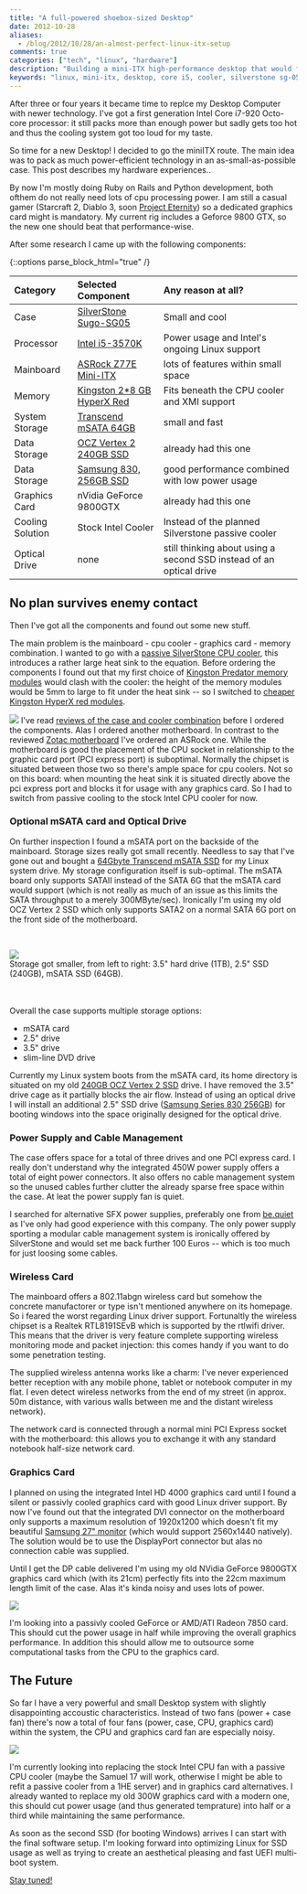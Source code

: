 ```yaml
---
title: "A full-powered shoebox-sized Desktop"
date: 2012-10-28
aliases:
  - /blog/2012/10/28/an-almost-perfect-linux-itx-setup
comments: true
categories: ["tech", "linux", "hardware"]
description: "Building a mini-ITX high-performance desktop that would fit into a shoebox"
keywords: "linux, mini-itx, desktop, core i5, cooler, silverstone sg-05, silverstone evolution, asrock z77, Intel Z77"
---
```


After three or four years  it became time to replce my Desktop Computer with newer technology. I've got a first generation Intel Core i7-920 Octo-core processor: it still packs more than enough power but sadly gets too hot and thus the cooling system got too loud for my taste.

So time for a new Desktop! I decided to go the miniITX route. The main idea was to pack as much power-efficient technology in an as-small-as-possible case. This post describes my hardware experiences..

<!-- more -->
By now I'm mostly doing Ruby on Rails and Python development, both ofthem do not really need lots of cpu processing power. I am still a casual gamer (Starcraft 2, Diablo 3, soon [Project Eternity](http://eternity.obsidian.net/)) so a dedicated graphics card might is mandatory. My current rig includes a Geforce 9800 GTX, so the new one should beat that performance-wise.

After some research I came up with the following components:

{::options parse_block_html="true" /}

<div class="table table-bordered table-condensed table-striped">

| Category | Selected Component | Any reason at all? |
|:---- | :---- | :--- |
| Case | [SilverStone Sugo-SG05](http://www.amazon.com/gp/product/B008J0ZQCU/ref=as_li_tf_tl?ie=UTF8&camp=1789&creative=9325&creativeASIN=B008J0ZQCU&linkCode=as2&tag=arthho-20) | Small and cool |
| Processor | [Intel i5-3570K](http://www.amazon.com/gp/product/B007SZ0E1K/ref=as_li_tf_tl?ie=UTF8&camp=1789&creative=9325&creativeASIN=B007SZ0E1K&linkCode=as2&tag=arthho-20) | Power usage and Intel's ongoing Linux support |
| Mainboard | [ASRock Z77E Mini-ITX](http://www.amazon.com/gp/product/B007RS71O6/ref=as_li_tf_tl?ie=UTF8&camp=1789&creative=9325&creativeASIN=B007RS71O6&linkCode=as2&tag=arthho-20) | lots of features within small space|
| Memory | [Kingston 2*8 GB HyperX Red](http://www.amazon.com/gp/product/B008XQ9PEA/ref=as_li_tf_tl?ie=UTF8&camp=1789&creative=9325&creativeASIN=B008XQ9PEA&linkCode=as2&tag=arthho-20) | Fits beneath the CPU cooler and XMI support |
| System Storage | [Transcend mSATA 64GB](http://www.amazon.com/gp/product/B0089YM46C/ref=as_li_tf_tl?ie=UTF8&camp=1789&creative=9325&creativeASIN=B0089YM46C&linkCode=as2&tag=arthho-20) | small and fast |
| Data Storage | [OCZ Vertex 2 240GB SSD](http://www.amazon.com/gp/product/B0085U6ZBK/ref=as_li_tf_tl?ie=UTF8&camp=1789&creative=9325&creativeASIN=B0085U6ZBK&linkCode=as2&tag=arthho-20) | already had this one |
| Data Storage | [Samsung 830, 256GB SSD](http://www.amazon.com/gp/product/B0077CR66A/ref=as_li_tf_tl?ie=UTF8&camp=1789&creative=9325&creativeASIN=B0077CR66A&linkCode=as2&tag=arthho-20) | good performance combined with low power usage |
| Graphics Card | nVidia GeForce 9800GTX | already had this one |
| Cooling Solution | Stock Intel Cooler | Instead of the planned Silverstone passive cooler |
| Optical Drive | none | still thinking about using a second SSD instead of an optical drive |

</div>

## No plan survives enemy contact

Then I've got all the components and found out some new stuff.

The main problem is the mainboard - cpu cooler - graphics card - memory combination. I wanted to go with a [passive SilverStone CPU cooler](http://www.amazon.com/gp/product/B001O0DOBW/ref=as_li_tf_tl?ie=UTF8&camp=1789&creative=9325&creativeASIN=B001O0DOBW&linkCode=as2&tag=arthho-20), this introduces a rather large heat sink to the equation. Before ordering the components I found out that my first choice of [Kingston Predator memory modules](http://www.amazon.com/gp/product/B008YAI6LS/ref=as_li_tf_tl?ie=UTF8&camp=1789&creative=9325&creativeASIN=B008YAI6LS&linkCode=as2&tag=arthho-20) would clash with the cooler: the height of the memory modules would be 5mm to large to fit under the heat sink -- so I switched to [cheaper Kingston HyperX red modules](http://www.amazon.com/gp/product/B008XQ9PEA/ref=as_li_tf_tl?ie=UTF8&camp=1789&creative=9325&creativeASIN=B008XQ9PEA&linkCode=as2&tag=arthho-20).

![](/assets/itx-desktop/problem_with_cooler.jpg) I've read [reviews of the case and cooler combination](http://www.silentpcreview.com/Silverstone_SG05_SG06) before I ordered the components. Alas I ordered another motherboard. In contrast to the reviewed [Zotac motherboard](http://www.amazon.com/gp/product/B0089OJHBW/ref=as_li_tf_tl?ie=UTF8&camp=1789&creative=9325&creativeASIN=B0089OJHBW&linkCode=as2&tag=arthho-20) I've ordered an ASRock one. While the motherboard is good the placement of the CPU socket in relationship to the graphic card port (PCI express port) is suboptimal. Normally the chipset is situated between those two so there's ample space for cpu coolers. Not so on this board: when mounting the heat sink it is situated directly above the pci express port and blocks it for usage with any graphics card. So I had to switch from passive cooling to the stock Intel CPU cooler for now.

### Optional mSATA card and Optical Drive

On further inspection I found a mSATA port on the backside of the mainboard. Storage sizes really got small recently. Needless to say that I've gone out and bought a [64Gbyte Transcend mSATA SSD](http://www.amazon.com/gp/product/B0089YM46C/ref=as_li_tf_tl?ie=UTF8&camp=1789&creative=9325&creativeASIN=B0089YM46C&linkCode=as2&tag=arthho-20) for my Linux system drive.
My storage configuration itself is sub-optimal. The mSATA board only supports SATAII instead of the SATA 6G that the mSATA card would support (which is not really as much of an issue as this limits the SATA throughput to a merely 300MByte/sec). Ironically I'm using my old OCZ Vertex 2 SSD which only supports SATA2 on a normal SATA 6G port on the front side of the motherboard.

<br/>

![](/assets/itx-desktop/evolution_of_storage.jpg) <br/>Storage got smaller, from left to right: 3.5" hard drive (1TB), 2.5" SSD (240GB), mSATA SSD (64GB).<br/><br/><br/>

Overall the case supports multiple storage options:

* mSATA card
* 2.5" drive
* 3.5" drive
* slim-line DVD drive

Currently my Linux system boots from the mSATA card, its home directory is situated on my old [240GB OCZ Vertex 2 SSD](http://www.amazon.com/gp/product/B0085U6ZBK/ref=as_li_tf_tl?ie=UTF8&camp=1789&creative=9325&creativeASIN=B0085U6ZBK&linkCode=as2&tag=arthho-20) drive. I have removed the 3.5" drive cage as it partially blocks the air flow. Instead of using an optical drive I will install an additional 2.5" SSD drive ([Samsung Series 830 256GB](http://www.amazon.com/gp/product/B0077CR66A/ref=as_li_tf_tl?ie=UTF8&camp=1789&creative=9325&creativeASIN=B0077CR66A&linkCode=as2&tag=arthho-20)) for booting windows into the space originally designed for the optical drive.

### Power Supply and Cable Management

The case offers space for a total of three drives and one PCI express card. I really don't understand why the integrated 450W power supply offers a total of eight power connectors. It also offers no cable management system so the unused cables further clutter the already sparse free space within the case. At leat the power supply fan is quiet.

I searched for alternative SFX power supplies, preferably one from [be.quiet](http://www.bequiet.com") as I've only had good experience with this company. The only power supply sporting a modular cable management system is ironically offered by SilverStone and would set me back further 100 Euros -- which is too much for just loosing some cables.

### Wireless Card

The mainboard offers a 802.11abgn wireless card but somehow the concrete manufactorer or type isn't mentioned anywhere on its homepage. So i feared the worst regarding Linux driver support. Fortunaltly the wireless chipset is a Realtek RTL8191SEvB which is supported by the rtlwifi driver. This means that the driver is very feature complete supporting wireless monitoring mode and packet injection: this comes handy if you want to do some penetration testing.

The supplied wireless antenna works like a charm: I've never experienced better reception with any mobile phone, tablet or notebook computer in my flat. I even detect wireless networks from the end of my street (in approx. 50m distance, with various walls between me and the distant wireless network).

The network card is connected through a normal mini PCI Express socket with the motherboard: this allows you to exchange it with any standard notebook half-size network card.

### Graphics Card

I planned on using the integrated Intel HD 4000 graphics card until I found a silent or passivly cooled graphics card with good Linux driver support. By now I've found out that the integrated DVI connector on the motherboard only supports a maximum resolution of 1920x1200 which doesn't fit my beautiful [Samsung 27" monitor](http://www.amazon.com/gp/product/B0050X2YZQ/ref=as_li_tf_tl?ie=UTF8&camp=1789&creative=9325&creativeASIN=B0050X2YZQ&linkCode=as2&tag=arthho-20) (which would support 2560x1440 natively). The solution would be to use the DisplayPort connector but alas no connection cable was supplied.

Until I get the DP cable delivered I'm using my old NVidia GeForce 9800GTX graphics card which (with its 21cm) perfectly fits into the 22cm maximum length limit of the case. Alas it's kinda noisy and uses lots of power.

![](/assets/itx-desktop/graphics_card.jpg)

I'm looking into a passivly cooled GeForce or AMD/ATI Radeon 7850 card. This should cut the power usage in half while improving the overall graphics performance. In addition this should allow me to outsource some computational tasks from the CPU to the graphics card.

## The Future

So far I have a very powerful and small Desktop system with slightly disappointing accoustic characteristics. Instead of two fans (power + case fan) there's now a total of four fans (power, case, CPU, graphics card) within the system, the CPU and graphics card fan are especially noisy.

![](/assets/itx-desktop/under_desktop.jpg)

I'm currently looking into replacing the stock Intel CPU fan with a passive CPU cooler (maybe the Samuel 17 will work, otherwise I might be able to refit a passive cooler from a 1HE server) and in graphics card alternatives. I already wanted to replace my old 300W graphics card with a modern one, this should cut power usage (and thus generated temprature) into half or a third while maintaining the same performance.

As soon as the second SSD (for booting Windows) arrives I can start with the final software setup. I'm looking forward into optimizing Linux for SSD usage as well as trying to create an aesthetical pleasing and fast UEFI multi-boot system.

[Stay tuned!](http://snikt.net/atom.xml)
